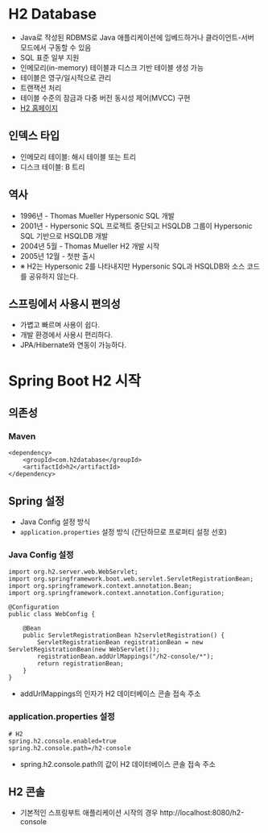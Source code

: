 # H2 Database
* Java로 작성된 RDBMS로 Java 애플리케이션에 임베드하거나 클라이언트-서버 모드에서 구동할 수 있음
* SQL 표준 일부 지원
* 인메모리(in-memory) 테이블과 디스크 기반 테이블 생성 가능
* 테이블은 영구/일시적으로 관리
* 트랜잭션 처리
* 테이블 수준의 잠금과 다중 버전 동시성 제어(MVCC) 구현
* [H2 홈페이지](http://www.h2database.com)

## 인덱스 타입
* 인메모리 테이블: 해시 테이블 또는 트리
* 디스크 테이블: B 트리

## 역사
* 1996년 - Thomas Mueller Hypersonic SQL 개발
* 2001년 - Hypersonic SQL 프로젝트 중단되고 HSQLDB 그룹이 Hypersonic SQL 기반으로 HSQLDB 개발
* 2004년 5월 - Thomas Mueller H2 개발 시작
* 2005년 12월 - 첫판 출시
* ※ H2는 Hypersonic 2를 나타내지만 Hypersonic SQL과 HSQLDB와 소스 코드를 공유하지 않는다.

## 스프링에서 사용시 편의성
* 가볍고 빠르며 사용이 쉽다.
* 개발 환경에서 사용시 편리하다.
* JPA/Hibernate와 연동이 가능하다.

# Spring Boot H2 시작

## 의존성

### Maven
```
<dependency>
    <groupId>com.h2database</groupId>
    <artifactId>h2</artifactId>
</dependency>
```

## Spring 설정
* Java Config 설정 방식
* `application.properties` 설정 방식 (간단하므로 프로퍼티 설정 선호)

### Java Config 설정
```
import org.h2.server.web.WebServlet;
import org.springframework.boot.web.servlet.ServletRegistrationBean;
import org.springframework.context.annotation.Bean;
import org.springframework.context.annotation.Configuration;

@Configuration
public class WebConfig {

    @Bean
    public ServletRegistrationBean h2servletRegistration() {
        ServletRegistrationBean registrationBean = new ServletRegistrationBean(new WebServlet());
        registrationBean.addUrlMappings("/h2-console/*");
        return registrationBean;
    }
}
```
* addUrlMappings의 인자가 H2 데이터베이스 콘솔 접속 주소

### application.properties 설정
```
# H2
spring.h2.console.enabled=true
spring.h2.console.path=/h2-console

```
* spring.h2.console.path의 값이 H2 데이터베이스 콘솔 접속 주소

## H2 콘솔
* 기본적인 스프링부트 애플리케이션 시작의 경우 http://localhost:8080/h2-console
